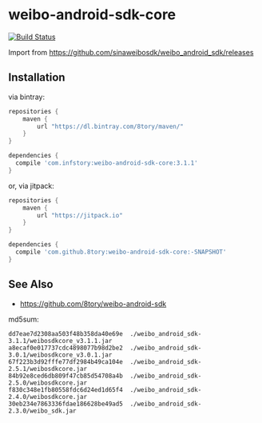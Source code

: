 # weibo-android-sdk-core

[![Build Status](https://travis-ci.org/8tory/weibo-android-sdk-core.svg)](https://travis-ci.org/8tory/weibo-android-sdk-core)

Import from https://github.com/sinaweibosdk/weibo_android_sdk/releases

## Installation

via bintray:

```gradle
repositories {
    maven {
        url "https://dl.bintray.com/8tory/maven/"
    }
}

dependencies {
  compile 'com.infstory:weibo-android-sdk-core:3.1.1'
}
```

or, via jitpack:

```gradle
repositories {
    maven {
        url "https://jitpack.io"
    }
}

dependencies {
  compile 'com.github.8tory:weibo-android-sdk-core:-SNAPSHOT'
}
```

## See Also

* https://github.com/8tory/weibo-android-sdk

md5sum:

```
dd7eae7d2308aa503f48b358da40e69e  ./weibo_android_sdk-3.1.1/weibosdkcore_v3.1.1.jar
a8ecaf0e017737cdc4898077b98d2be2  ./weibo_android_sdk-3.0.1/weibosdkcore_v3.0.1.jar
67f223b3d92fffe77df2984b49ca104e  ./weibo_android_sdk-2.5.1/weibosdkcore.jar
84b92e8ced6db809f47cb85d54708a4b  ./weibo_android_sdk-2.5.0/weibosdkcore.jar
f830c348e1fb80558fdc6d24ed1d65f4  ./weibo_android_sdk-2.4.0/weibosdkcore.jar
30eb234e7863336fdae186628be49ad5  ./weibo_android_sdk-2.3.0/weibo_sdk.jar
```
